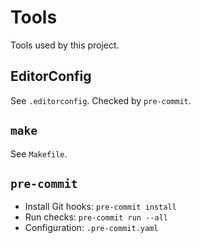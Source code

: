 # Tools

Tools used by this project.

## EditorConfig

See `.editorconfig`.  Checked by `pre-commit`.

## `make`

See `Makefile`.

## `pre-commit`

- Install Git hooks: `pre-commit install`
- Run checks: `pre-commit run --all`
- Configuration: `.pre-commit.yaml`
